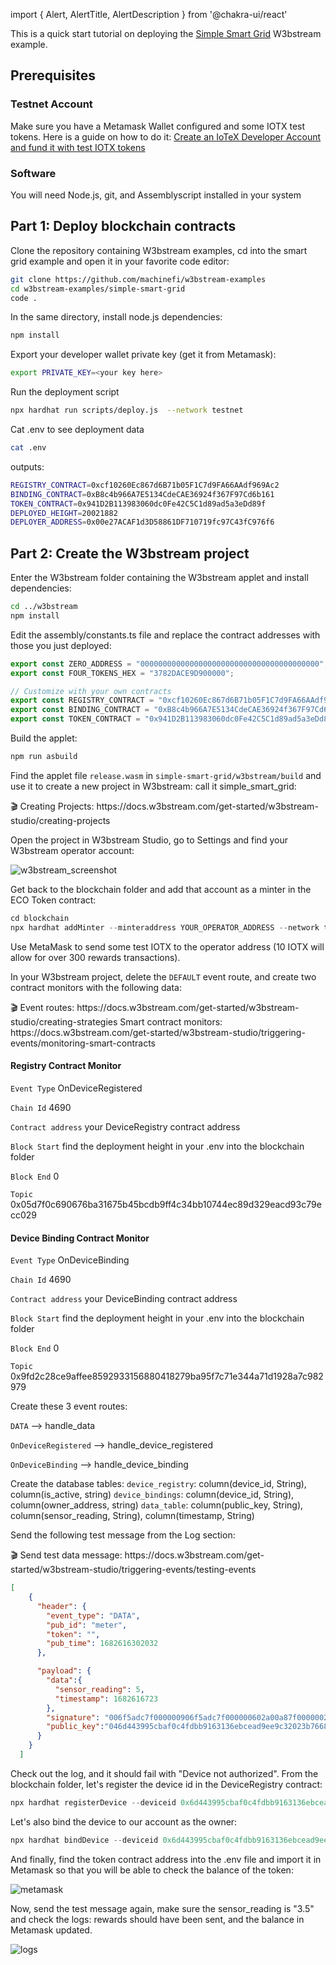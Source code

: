 import { Alert, AlertTitle, AlertDescription } from '@chakra-ui/react'

This is a quick start tutorial on deploying the [Simple Smart Grid](https://developers.iotex.io/posts/building-an-energy-efficient-smart-grid-that-rewards-responsible-users-with-w3bstream-and-the-iotex-blockchain) W3bstream example.

## Prerequisites

### Testnet Account

Make sure you have a Metamask Wallet configured and some IOTX test tokens. Here is a guide on how to do it: [Create an IoTeX Developer Account and fund it with test IOTX tokens](https://developers.iotex.io/community-posts/create-an-iotex-developer-account-and-fund-it-with-test-iotx-tokens)

### Software

You will need Node.js, git, and Assemblyscript installed in your system

## Part 1: Deploy blockchain contracts

Clone the repository containing W3bstream examples, cd into the smart grid example and open it in your favorite code editor:

```bash
git clone https://github.com/machinefi/w3bstream-examples
cd w3bstream-examples/simple-smart-grid
code .
```

In the same directory, install node.js dependencies:

```bash
npm install
```

Export your developer wallet private key (get it from Metamask):

```bash
export PRIVATE_KEY=<your key here>
```

Run the deployment script

```bash
npx hardhat run scripts/deploy.js  --network testnet
```

Cat .env to see deployment data

```bash
cat .env
```

outputs:

```bash
REGISTRY_CONTRACT=0xcf10260Ec867d6B71b05F1C7d9FA66AAdf969Ac2
BINDING_CONTRACT=0xB8c4b966A7E5134CdeCAE36924f367F97Cd6b161
TOKEN_CONTRACT=0x941D2B113983060dc0Fe42C5C1d89ad5a3eDd89f
DEPLOYED_HEIGHT=20021882
DEPLOYER_ADDRESS=0x00e27ACAF1d3D58861DF710719fc97C43fC976f6
```

## Part 2: Create the W3bstream project

Enter the W3bstream folder containing the W3bstream applet and install dependencies:

```bash
cd ../w3bstream
npm install
```

Edit the assembly/constants.ts file and replace the contract addresses with those you just deployed:

```typescript
export const ZERO_ADDRESS = "0000000000000000000000000000000000000000";
export const FOUR_TOKENS_HEX = "3782DACE9D900000";

// Customize with your own contracts
export const REGISTRY_CONTRACT = "0xcf10260Ec867d6B71b05F1C7d9FA66AAdf969Ac2";
export const BINDING_CONTRACT = "0xB8c4b966A7E5134CdeCAE36924f367F97Cd6b161";
export const TOKEN_CONTRACT = "0x941D2B113983060dc0Fe42C5C1d89ad5a3eDd89f";
```

Build the applet:

```bash
npm run asbuild
```

Find the applet file `release.wasm` in `simple-smart-grid/w3bstream/build` and use it to create a new project in W3bstream: call it simple_smart_grid:

<Alert>
  <AlertTitle>🎬</AlertTitle>
  <AlertDescription>Creating Projects: https://docs.w3bstream.com/get-started/w3bstream-studio/creating-projects</AlertDescription>
</Alert>

Open the project in W3bstream Studio, go to Settings and find your W3bstream operator account:

![w3bstream_screenshot](https://user-images.githubusercontent.com/64008830/235380407-c5738be4-5eea-4421-a780-955ba637559c.png)

Get back to the blockchain folder and add that account as a minter in the ECO Token contract:

```typescript
cd blockchain
npx hardhat addMinter --minteraddress YOUR_OPERATOR_ADDRESS --network testnet
```

Use MetaMask to send some test IOTX to the operator address (10 IOTX will allow for over 300 rewards transactions).

In your W3bstream project, delete the `DEFAULT` event route, and create two contract monitors with the following data:

<Alert>
  <AlertTitle>🎬</AlertTitle>
  <AlertDescription>Event routes: https://docs.w3bstream.com/get-started/w3bstream-studio/creating-strategies</AlertDescription>
  <AlertDescription>Smart contract monitors: https://docs.w3bstream.com/get-started/w3bstream-studio/triggering-events/monitoring-smart-contracts</AlertDescription>
</Alert>

#### Registry Contract Monitor

`Event Type` OnDeviceRegistered

`Chain Id` 4690

`Contract address` your DeviceRegistry contract address

`Block Start` find the deployment height in your .env into the blockchain folder

`Block End` 0

`Topic` 0x05d7f0c690676ba31675b45bcdb9ff4c34bb10744ec89d329eacd93c79ecc029

#### Device Binding Contract Monitor

`Event Type` OnDeviceBinding

`Chain Id` 4690

`Contract address` your DeviceBinding contract address

`Block Start` find the deployment height in your .env into the blockchain folder

`Block End` 0

`Topic` 0x9fd2c28ce9affee8592933156880418279ba95f7c71e344a71d1928a7c982979

Create these 3 event routes:

`DATA` --> handle_data

`OnDeviceRegistered` --> handle_device_registered

`OnDeviceBinding` --> handle_device_binding


Create the database tables:
`device_registry`: column(device_id, String), column(is_active, string)
`device_bindings`: column(device_id, String), column(owner_address, string)
`data_table`: column(public_key, String), column(sensor_reading, String), column(timestamp, String)

Send the following test message from the Log section:

<Alert>
  <AlertIcon>🎬</AlertIcon>
  Send test data message: https://docs.w3bstream.com/get-started/w3bstream-studio/triggering-events/testing-events
</Alert>

```JSON
[
    {
      "header": {
        "event_type": "DATA",
        "pub_id": "meter",
        "token": "",
        "pub_time": 1682616302032
      },

      "payload": {
        "data":{
          "sensor_reading": 5,
          "timestamp": 1682616723
        },
        "signature": "006f5adc7f000000906f5adc7f000000602a00a87f0000002e000000000000003c00000000000000906f5adc7f000000d06e5adc7f0000000100000000000000",
        "public_key":"046d443995cbaf0c4fdbb9163136ebcead9ee9c32023b7668384647a950fb0ca2450e8369f062720d91601fc0027373bd937e7ee59f019612b880e085b95cde3bc"
      }
    }
  ]
```

Check out the log, and it should fail with "Device not authorized". From the blockchain folder, let's register the device id in the DeviceRegistry contract:

```typescript
npx hardhat registerDevice --deviceid 0x6d443995cbaf0c4fdbb9163136ebcead9ee9c320 --network testnet
```

Let's also bind the device to our account as the owner:

```typescript
npx hardhat bindDevice --deviceid 0x6d443995cbaf0c4fdbb9163136ebcead9ee9c320 --owneraddress YOUR_METAMASK_ADDRESS --network testnet
```

And finally, find the token contract address into the .env file and import it in Metamask so that you will be able to check the balance of the token:

![metamask](https://user-images.githubusercontent.com/64008830/235380640-bf4667f7-dea2-4d4d-80c4-949e57b67e70.png)

Now, send the test message again, make sure the sensor_reading is "3.5" and check the logs: rewards should have been sent, and the balance in Metamask updated.

![logs](https://user-images.githubusercontent.com/64008830/235380684-0a79be5d-d4fb-47bf-af7b-6ebca214e8d2.png)
